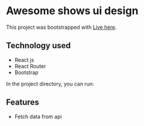 # Awesome shows ui design

This project was bootstrapped with [Live here](https://awesome-shows.netlify.app/).

## Technology used

- React js
- React Router
- Bootstrap

In the project directory, you can run:

## Features

- Fetch data from api
